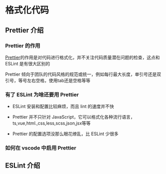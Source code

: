 # 格式化代码
## Prettier 介绍
### Prettier 的作用
[Prettier](https://prettier.io/)的作用是对代码进行格式化，并不关注代码质量潜在问题的检查，这点和 ESLint 是有很大区别的

Prettier 倾向于团队的代码风格的规范或统一，例如每行最大长度，单引号还是双引号，等号左右空格，使用tab还是空格等等

### 有了 ESLint 为啥还要用 Prettier
- ESLint 安装和配置比较麻烦，而且 lint 的速度并不快
  
- Prettier 并不只针对 JavaScript，它可以格式化各种流行语言，ts,vue,html.,css,less,scss,json,jsx等等

- Prettier 的配置选项没那么眼花缭乱，比 ESLint 少很多

### 如何在 vscode 中启用 Prettier

## ESLint 介绍